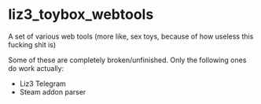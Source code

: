 # liz3_toybox_webtools
A set of various web tools (more like, sex toys, because of how useless this fucking shit is)

Some of these are completely broken/unfinished. Only the following ones do work actually:
  - Liz3 Telegram 
  - Steam addon parser
